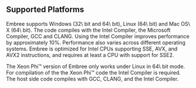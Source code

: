 Supported Platforms
-------------------

Embree supports Windows (32\ bit and 64\ bit), Linux (64\ bit) and Mac
OS\ X (64\ bit). The code compiles with the Intel Compiler, the
Microsoft Compiler, GCC and CLANG. Using the Intel Compiler improves
performance by approximately 10%. Performance also varies across
different operating systems. Embree is optimized for Intel CPUs
supporting SSE, AVX, and AVX2 instructions, and requires at least a CPU
with support for SSE2.

The Xeon Phi™ version of Embree only works under Linux in 64\ bit mode.
For compilation of the the Xeon Phi™ code the Intel Compiler is
required. The host side code compiles with GCC, CLANG, and the Intel
Compiler.


